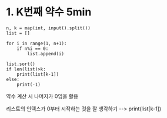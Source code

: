 # 1. K번째 약수 5min


```
n, k = map(int, input().split())
list = []

for i in range(1, n+1):
    if n%i == 0:
        list.append(i)

list.sort()
if len(list)>k:
    print(list[k-1])
else:
    print(-1)
```

약수 계산 시 나머지가 0임을 활용

리스트의 인덱스가 0부터 시작하는 것을 잘 생각하기 --> print(list[k-1])
